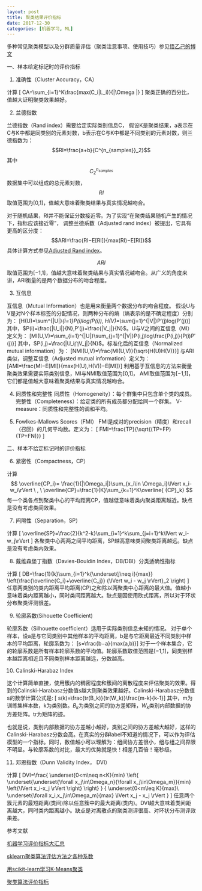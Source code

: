 ```yaml
---
layout: post
title: 聚类结果评价指标
date: 2017-12-30
categories: [机器学习, ML]
---
```


多种常见聚类模型以及分群质量评估（聚类注意事项、使用技巧）参见[悟乙己的博文](http://blog.csdn.net/sinat_26917383/article/details/51611519)

一、样本给定标记时的评价指标

1. 准确性（Cluster Accuracy，CA）

计算
\[ CA=\sum_{i=1}^K\frac{max(C_i|L_i)}{|\Omega |} \]
聚类正确的百分比，值越大证明聚类效果越好。

2. 兰德指数

兰德指数（Rand index）需要给定实际类别信息C，
假设K是聚类结果，a表示在C与K中都是同类别的元素对数，b表示在C与K中都是不同类别的元素对数，则兰德指数为：
$$RI=\frac{a+b}{C^{n_{samples}}_2}$$
其中$$C^{n_{samples}}_2$$
数据集中可以组成的总元素对数，$$RI$$取值范围为[0,1]，值越大意味着聚类结果与真实情况越吻合。

对于随机结果，RI并不能保证分数接近零。为了实现“在聚类结果随机产生的情况下，指标应该接近零”，
调整兰德系数（Adjusted rand index）被提出，它具有更高的区分度：
$$ARI=\frac{RI−E[RI]}{max(RI)−E[RI]}$$
具体计算方式参见[Adjusted Rand index](https://en.wikipedia.org/wiki/Rand_index#Adjusted_Rand_index)。

$$ARI$$取值范围为[−1,1]，值越大意味着聚类结果与真实情况越吻合。从广义的角度来讲，ARI衡量的是两个数据分布的吻合程度。

3. 互信息

互信息（Mutual Information）也是用来衡量两个数据分布的吻合程度。
假设U与V是对N个样本标签的分配情况，则两种分布的熵（熵表示的是不确定程度）分别为：
\[H(U)=\sum^{|U|}_{i=1}P(i)log(P(i)),
H(V)=\sum_{j=1}^{|V|}P′(j)log(P′(j))\]
其中，$P(i)=\frac{|U_i|}{N},P′(j)=\frac{|V_j|}{N}$。U与V之间的互信息（MI）定义为：
\[MI(U,V)=\sum_{i=1}^{|U|}\sum_{j=1}^{|V|}P(i,j)log\frac{P(i,j)}{P(i)P′(j)}\]
其中，$P(i,j)=\frac{|U_i⋂V_j|}{N}$。标准化后的互信息（Normalized mutual information）为：
\[NMI(U,V)=\frac{MI(U,V)}{\sqrt{H(U)H(V)}}\]
与ARI类似，调整互信息（Adjusted mutual information）定义为：
\[AMI=\frac{MI−E[MI]}{max(H(U),H(V))−E[MI]}\]
利用基于互信息的方法来衡量聚类效果需要实际类别信息，MI与NMI取值范围为[0,1]，
AMI取值范围为[−1,1]，它们都是值越大意味着聚类结果与真实情况越吻合。

4. 同质性和完整性
同质性（Homogeneity）：每个群集中只包含单个类的成员。
完整性（Completeness）：给定类的所有成员都分配给同一个群集。
V-measure：同质性和完整性的调和平均。

5. Fowlkes-Mallows Scores（FMI）
FMI是成对的precision（精度）和recall（召回）的几何平均数。定义为：
\[ FMI=\frac{TP}{\sqrt{(TP+FP)(TP+FN)}} \]

二、样本不给定标记时的评价指标

6. 紧密性（Compactness，CP）

计算
$$ \overline{CP_i}=
\frac{1}{|\Omega_i|}\sum_{x_i\in \Omega_i}\lVert x_i-w_i\rVert \ , \
\overline{CP}=\frac{1}{K}\sum_{k=1}^K\overline{ {CP}_k}
$$
每一个类各点到聚类中心的平均距离CP，值越低意味着类内聚类距离越近。缺点是没有考虑类间效果。

7. 间隔性（Separation，SP）

计算
\[ \overline{SP}=\frac{2}{k^2-k}\sum_{i=1}^k\sum_{j=i+1}^k\lVert w_i-w_j\rVert \]
各聚类中心两两之间平均距离，SP越高意味类间聚类距离越远。缺点是没有考虑类内效果。

8. 戴维森堡丁指数（Davies-Bouldin Index，DB/DBI）分类适确性指标

计算
\[ DB=\frac{1}{k}\sum_{i=1}^k{\underset{j\neq i}{max}}
\left(\frac{\overline{C_i}+\overline{C_j}}
{\lVert w_i - w_j \rVert}_2
\right)
\]
任意两类别的类内距离平均距离(CP)之和除以两聚类中心距离的最大值。值越小意味着类内距离越小，同时类间距离越大。缺点是因使用欧式距离，所以对于环状分布聚类评测很差。

9. 轮廓系数(Sihouette Coefficient)

轮廓系数（Silhouette coefficient）适用于实际类别信息未知的情况。
对于单个样本，设a是与它同类别中其他样本的平均距离，b是与它距离最近不同类别中样本的平均距离，轮廓系数为：
\[s=\frac{b−a}{max(a,b)}\]
对于一个样本集合，它的轮廓系数是所有样本轮廓系数的平均值。轮廓系数取值范围是[−1,1]，同类别样本越距离相近且不同类别样本距离越远，分数越高。

10. Calinski-Harabaz Index

这个计算简单直接，使用簇内的稠密程度和簇间的离散程度来评估聚类的效果。得到的Calinski-Harabasz分数值s越大则聚类效果越好。Calinski-Harabasz分数值s的数学计算公式是:
\[ s(k)=\frac{tr(B_k)}{tr(W_k)}\frac{m-k}{k-1}\]
其中，m为训练集样本数，k为类别数。$B_k$为类别之间的协方差矩阵，$W_k$类别内部数据的协方差矩阵。tr为矩阵的迹。

也就是说，类别内部数据的协方差越小越好，类别之间的协方差越大越好，这样的Calinski-Harabasz分数会高。在真实的分群label不知道的情况下，可以作为评估模型的一个指标。同时，数值越小可以理解为：组间协方差很小，组与组之间界限不明显。与轮廓系数的对比，最大的优势就是快！相差几百倍！毫秒级。

11. 邓恩指数（Dunn Validity Index， DVI）

计算
\[ DVI=\frac{
  \underset{0<m\neq n<K}{min}
  \left\{
    \underset{\underset{\forall x_j\in\Omega_n}{\forall x_j\in\Omega_m}}{min}
    \left\{\lVert x_i-x_j \rVert \right\}
  \right\}
}
{
  \underset{0<m\leq K}{max}\ \underset{\forall x_i,x_j\in\Omega_m}{max}
  \lVert x_j - x_j \rVert
}
\]
任意两个簇元素的最短距离(类间)除以任意簇中的最大距离(类内)。DVI越大意味着类间距离越大，同时类内距离越小。缺点是对离散点的聚类测评很高、对环状分布测评效果差。

参考文献

[机器学习评价指标大汇总](https://www.cnblogs.com/zhaokui/p/ml-metric.html)

[sklearn聚类算法评估方法之各种系数](http://blog.csdn.net/u010159842/article/details/78624135)

[用scikit-learn学习K-Means聚类](http://www.cnblogs.com/pinard/p/6169370.html)

[聚类算法评价指标](http://blog.csdn.net/sinat_33363493/article/details/52496011)
